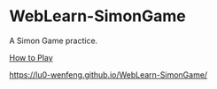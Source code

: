 # WebLearn-SimonGame
A Simon Game practice.

[How to Play](https://en.wikipedia.org/wiki/Simon_(game))

https://lu0-wenfeng.github.io/WebLearn-SimonGame/
